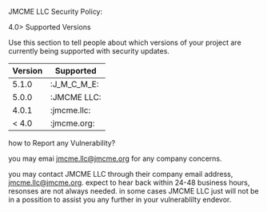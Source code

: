 JMCME LLC Security Policy:

4.0> Supported Versions

Use this section to tell people about which versions of your project are
currently being supported with security updates.

| Version | Supported          |
| ------- | ------------------ |
| 5.1.0   | :J_M_C_M_E: |
| 5.0.0  | :JMCME LLC:                |
| 4.0.1   | :jmcme.llc: |
| < 4.0   | :jmcme.org:                |

how to Report any Vulnerability?

you may emai jmcme.llc@jmcme.org for any company concerns.

you may contact JMCME LLC through their company email address, jmcme.llc@jmcme.org.
expect to hear back within 24-48 business hours, resonses are not always needed.
in some cases JMCME LLC just will not be in a possition to assist you any further in your vulnerablilty endevor.

